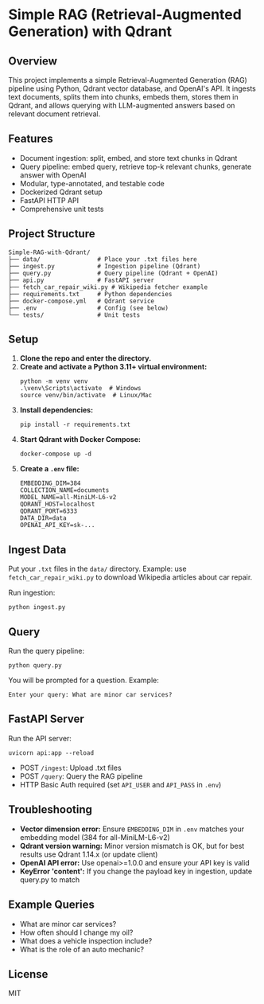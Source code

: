 # Simple RAG (Retrieval-Augmented Generation) with Qdrant

## Overview
This project implements a simple Retrieval-Augmented Generation (RAG) pipeline using Python, Qdrant vector database, and OpenAI's API. It ingests text documents, splits them into chunks, embeds them, stores them in Qdrant, and allows querying with LLM-augmented answers based on relevant document retrieval.

## Features
- Document ingestion: split, embed, and store text chunks in Qdrant
- Query pipeline: embed query, retrieve top-k relevant chunks, generate answer with OpenAI
- Modular, type-annotated, and testable code
- Dockerized Qdrant setup
- FastAPI HTTP API
- Comprehensive unit tests

## Project Structure
```
Simple-RAG-with-Qdrant/
├── data/                # Place your .txt files here
├── ingest.py            # Ingestion pipeline (Qdrant)
├── query.py             # Query pipeline (Qdrant + OpenAI)
├── api.py               # FastAPI server
├── fetch_car_repair_wiki.py # Wikipedia fetcher example
├── requirements.txt     # Python dependencies
├── docker-compose.yml   # Qdrant service
├── .env                 # Config (see below)
└── tests/               # Unit tests
```

## Setup
1. **Clone the repo and enter the directory.**
2. **Create and activate a Python 3.11+ virtual environment:**
   ```
   python -m venv venv
   .\venv\Scripts\activate  # Windows
   source venv/bin/activate  # Linux/Mac
   ```
3. **Install dependencies:**
   ```
   pip install -r requirements.txt
   ```
4. **Start Qdrant with Docker Compose:**
   ```
   docker-compose up -d
   ```
5. **Create a `.env` file:**
   ```
   EMBEDDING_DIM=384
   COLLECTION_NAME=documents
   MODEL_NAME=all-MiniLM-L6-v2
   QDRANT_HOST=localhost
   QDRANT_PORT=6333
   DATA_DIR=data
   OPENAI_API_KEY=sk-...
   ```

## Ingest Data
Put your `.txt` files in the `data/` directory. Example: use `fetch_car_repair_wiki.py` to download Wikipedia articles about car repair.

Run ingestion:
```
python ingest.py
```

## Query
Run the query pipeline:
```
python query.py
```
You will be prompted for a question. Example:
```
Enter your query: What are minor car services?
```

## FastAPI Server
Run the API server:
```
uvicorn api:app --reload
```
- POST `/ingest`: Upload .txt files
- POST `/query`: Query the RAG pipeline
- HTTP Basic Auth required (set `API_USER` and `API_PASS` in `.env`)

## Troubleshooting
- **Vector dimension error:** Ensure `EMBEDDING_DIM` in `.env` matches your embedding model (384 for all-MiniLM-L6-v2)
- **Qdrant version warning:** Minor version mismatch is OK, but for best results use Qdrant 1.14.x (or update client)
- **OpenAI API error:** Use openai>=1.0.0 and ensure your API key is valid
- **KeyError 'content':** If you change the payload key in ingestion, update query.py to match

## Example Queries
- What are minor car services?
- How often should I change my oil?
- What does a vehicle inspection include?
- What is the role of an auto mechanic?

## License
MIT
